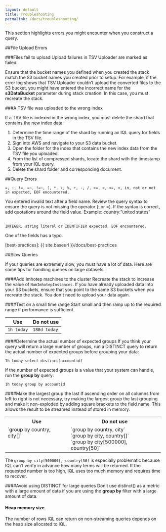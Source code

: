 ```yaml
---
layout: default
title: Troubleshooting
permalink: /docs/troubleshooting/
---
```


This section highlights errors you might encounter when you construct a query. 

##File Upload Errors

###Files fail to upload
Upload failures in TSV Uploader are marked as failed.

Ensure that the bucket names you defined when you created the stack match the S3 bucket names you created prior to setup. For example, if the error log shows that TSV Uploader couldn’t upload the converted files to the S3 bucket, you might have entered the incorrect name for the **s3DataBucket** parameter during stack creation. In this case, you must recreate the stack.

###A TSV file was uploaded to the wrong index

If a TSV file is indexed in the wrong index, you must delete the shard that contains the new index data:

1. Determine the time range of the shard by running an IQL query for fields in the TSV file.
2. Sign into AWS and navigate to your S3 data bucket. 
3. Open the folder for the index that contains the new index data from the TSV file you uploaded.
4. From the list of compressed shards, locate the shard with the timestamp from your IQL query.
5. Delete the shard folder and corresponding document.

##Query Errors

 `=, :, !=, =~, !=~, (, *, \, %, +, -, /, >=, >, <=, <, in, not or not in expected, EOF encountered.`

You entered invalid text after a field name. Review the query syntax to ensure the query is not missing the operator (: or =). If the syntax is correct, add quotations around the field value. Example: country:”united states” <br><br>

`INTEGER, string literal or IDENTIFIER expected, EOF encountered.`

One of the fields has a typo.

[best-practices]: {{ site.baseurl }}/docs/best-practices

##Slow Queries

If your queries are extremely slow, you must have a lot of data. Here are some tips for handling queries on large datasets.

####Add Imhotep machines to the cluster
Recreate the stack to increase the value of `NumImhotepInstances`. If you have already uploaded data into your S3 buckets, ensure that you point to the same S3 buckets when you recreate the stack. You don't need to upload your data again.

####Test on a small time range
Start small and then ramp up to the required range if performance is sufficient. 

| Use |  Do not use |
| ------ | --------|
| `1h today` |  `180d today` |

####Determine the actual number of expected groups
If you think your query will return a large number of groups, run a DISTINCT query to return the actual number of expected groups before grouping your data:

`1h today select distinct(accountid)`

If the number of expected groups is a value that your system can handle, run the **group by** query:

`1h today group by accountid`

####Make the largest group the last
If ascending order on all columns from left to right is not necessary, try making the largest group the last grouping and make it non-exploded by adding square brackets to the field name. This allows the result to be streamed instead of stored in memory.
<table>
  <tr>
    <th>Use</th>
    <th>Do not use</th>
  </tr>
  <tr>
    <td valign="top">`group by country, city[]`</td>
    <td valign="top"> `group by country, city`<br>
`group by city, country[]` <br>
`group by city[500000], country[50]` </td>
  </tr>
</table>



The `group by city[500000], country[50]` is especially problematic because IQL can’t verify in advance how many terms will be returned. If the requested number is too high, IQL uses too much memory and requires time to recover.

####Avoid using DISTINCT for large queries
Don’t use distinct() as a metric with a large amount of data if you are using the **group by** filter with a large amount of data. 

#### Heap memory size
The number of rows IQL can return on non-streaming queries depends on the heap size allocated to IQL.

